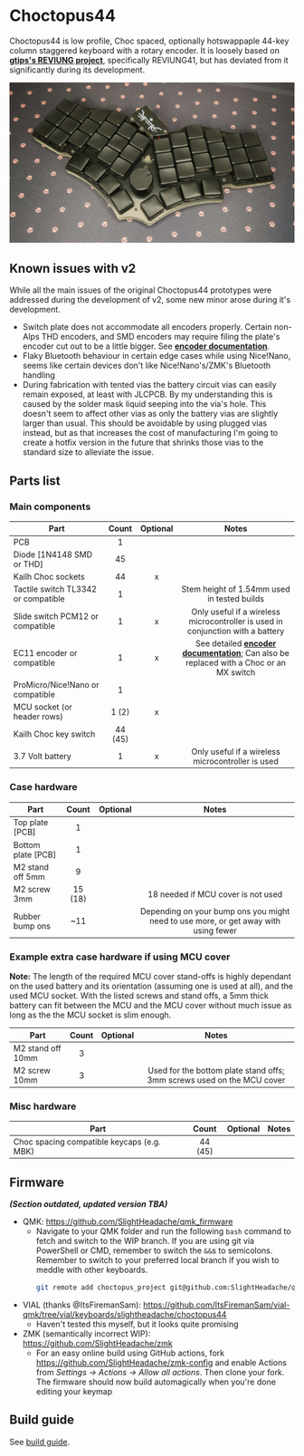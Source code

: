 # Choctopus44

Choctopus44 is low profile, Choc spaced, optionally hotswappaple 44-key column staggered keyboard with a rotary encoder.
It is loosely based on **[gtips's REVIUNG project](https://github.com/gtips/reviung)**, specifically REVIUNG41, but has deviated from it significantly during its development.

![choctopus44](./images/choctopus44v2.jpg)


## Known issues with v2

While all the main issues of the original Choctopus44 prototypes were addressed during the development of v2, some new minor arose during it's development.

  * Switch plate does not accommodate all encoders properly. Certain non-Alps THD encoders, and SMD encoders may require filing the plate's encoder cut out to be a little bigger.
    See **[encoder documentation](documents/encoder.md)**.
  * Flaky Bluetooth behaviour in certain edge cases while using Nice!Nano, seems like certain devices don't like Nice!Nano's/ZMK's Bluetooth handling
  * During fabrication with tented vias the battery circuit vias can easily remain exposed, at least with JLCPCB. By my understanding this is caused by the solder mask liquid seeping
    into the via's hole. This doesn't seem to affect other vias as only the battery vias are slightly larger than usual. This should be avoidable by using plugged vias instead, but as
    that increases the cost of manufacturing I'm going to create a hotfix version in the future that shrinks those vias to the standard size to alleviate the issue.


## Parts list

### Main components

| Part                                          | Count   | Optional | Notes |
| --------------------------------------------- |:-------:|:--------:|:-----:|
| PCB                                           | 1       |          |       |
| Diode [1N4148 SMD or THD]                     | 45      |          |       |
| Kailh Choc sockets                            | 44      | x        |       |
| Tactile switch TL3342 or compatible           | 1       |          | Stem height of 1.54mm used in tested builds |
| Slide switch PCM12 or compatible              | 1       | x        | Only useful if a wireless microcontroller is used in conjunction with a battery |
| EC11 encoder or compatible                    | 1       | x        | See detailed **[encoder documentation](documents/encoder.md)**; Can also be replaced with a Choc or an MX switch |
| ProMicro/Nice!Nano or compatible              | 1       |          |       |
| MCU socket (or header rows)                   | 1 (2)   | x        |       |
| Kailh Choc key switch                         | 44 (45) |          |       |
| 3.7 Volt battery                              | 1       | x        | Only useful if a wireless microcontroller is used |


### Case hardware

| Part                                          | Count   | Optional | Notes |
| --------------------------------------------- |:-------:|:--------:|:-----:|
| Top plate [PCB]                               | 1       |          |       |
| Bottom plate [PCB]                            | 1       |          |       |
| M2 stand off 5mm                              | 9       |          |       |
| M2 screw 3mm                                  | 15 (18) |          | 18 needed if MCU cover is not used |
| Rubber bump ons                               | ~11     |          | Depending on your bump ons you might need to use more, or get away with using fewer |


### Example extra case hardware if using MCU cover

**Note:** The length of the required MCU cover stand-offs is highly dependant on the used battery and its orientation (assuming one is used at all), and the used MCU socket.
With the listed screws and stand offs, a 5mm thick battery can fit between the MCU and the MCU cover without much issue as long as the the MCU socket is slim enough.

| Part                                          | Count | Optional | Notes |
| --------------------------------------------- |:-----:|:--------:|:-----:|
| M2 stand off 10mm                             | 3     |          |       |
| M2 screw 10mm                                 | 3     |          | Used for the bottom plate stand offs; 3mm screws used on the MCU cover |


### Misc hardware

| Part                                          | Count   | Optional | Notes |
| --------------------------------------------- |:-------:|:--------:|:-----:|
| Choc spacing compatible keycaps (e.g. MBK)    | 44 (45) |          |       |


## Firmware

***(Section outdated, updated version TBA)***

 * QMK: https://github.com/SlightHeadache/qmk_firmware
   * Navigate to your QMK folder and run the following `bash` command to fetch and switch to the WIP branch. If you are using git via PowerShell or CMD, remember to switch the `&&`s to semicolons. 
     Remember to switch to your preferred local branch if you wish to meddle with other keyboards.
     ```sh
     git remote add choctopus_project git@github.com:SlightHeadache/qmk_firmware.git && git fetch choctopus_project && git checkout --track -b choctopus_project choctopus_project/master
     ```
 * VIAL (thanks @ItsFiremanSam): https://github.com/ItsFiremanSam/vial-qmk/tree/vial/keyboards/slightheadache/choctopus44
   * Haven't tested this myself, but it looks quite promising
 * ZMK (semantically incorrect WIP): https://github.com/SlightHeadache/zmk
   * For an easy online build using GitHub actions, fork https://github.com/SlightHeadache/zmk-config and enable Actions from *Settings -> Actions -> Allow all actions*. Then clone your fork.
     The firmware should now build automagically when you're done editing your keymap


## Build guide

See [build guide](documents/buildguide.md).
